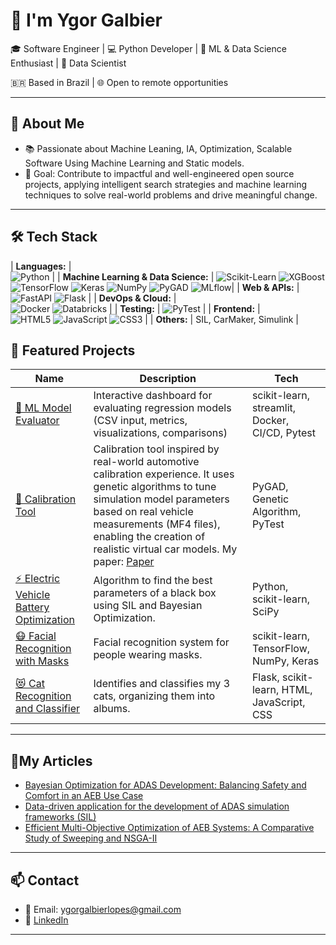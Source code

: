 # 👋 I'm Ygor Galbier

🎓 Software Engineer | 💻 Python Developer | 🧠 ML & Data Science Enthusiast | 🤖 Data Scientist 

🇧🇷 Based in Brazil | 🌐 Open to remote opportunities

---

## 🚀 About Me
- 📚 Passionate about Machine Leaning, IA, Optimization, Scalable Software Using Machine Learning and Static models.
- 🎯 Goal: Contribute to impactful and well-engineered open source projects, applying intelligent search strategies and machine learning techniques to solve real-world problems and drive meaningful change.

---

## 🛠️ Tech Stack

| **Languages:** |  
![Python](https://img.shields.io/badge/-Python-333?style=flat&logo=python) |
| **Machine Learning & Data Science:** | 
![Scikit-Learn](https://img.shields.io/badge/-Scikit--Learn-333?style=flat&logo=scikitlearn)
![XGBoost](https://img.shields.io/badge/-XGBoost-333?style=flat&logo=xgboost)
![TensorFlow](https://img.shields.io/badge/-TensorFlow-333?style=flat&logo=tensorflow)
![Keras](https://img.shields.io/badge/-Keras-333?style=flat&logo=keras)
![NumPy](https://img.shields.io/badge/-NumPy-333?style=flat&logo=numpy)
![PyGAD](https://img.shields.io/badge/-PyGAD-333?style=flat&logo=python)
![MLflow](https://img.shields.io/badge/-MLflow-333?style=flat)|
| **Web & APIs:** | 
![FastAPI](https://img.shields.io/badge/-FastAPI-333?style=flat&logo=fastapi)
![Flask](https://img.shields.io/badge/-Flask-333?style=flat&logo=flask) |
| **DevOps & Cloud:** |  
![Docker](https://img.shields.io/badge/-Docker-333?style=flat&logo=docker)
![Databricks](https://img.shields.io/badge/-Databricks-333?style=flat&logo=databricks) |
| **Testing:** |
![PyTest](https://img.shields.io/badge/-PyTest-333?style=flat&logo=pytest) |
| **Frontend:** |  
![HTML5](https://img.shields.io/badge/-HTML5-333?style=flat&logo=html5)
![JavaScript](https://img.shields.io/badge/-JavaScript-333?style=flat&logo=javascript)
![CSS3](https://img.shields.io/badge/-CSS3-333?style=flat&logo=css3) |
| **Others:** | 
SIL, CarMaker, Simulink |


## 📂 Featured Projects

| Name | Description | Tech |
|------|-------------|------|
| [🧠 ML Model Evaluator](https://github.com/GalbierY/ml-evaluator)| Interactive dashboard for evaluating regression models (CSV input, metrics, visualizations, comparisons) | scikit-learn, streamlit, Docker, CI/CD, Pytest |
| [🚗 Calibration Tool](https://github.com/GalbierY/Calibration_Tool) | Calibration tool inspired by real-world automotive calibration experience. It uses genetic algorithms to tune simulation model parameters based on real vehicle measurements (MF4 files), enabling the creation of realistic virtual car models. My paper: [Paper](https://www.proceedings.blucher.com.br/article-details/usando-algoritmo-baseado-em-dados-de-ia-para-auxiliar-no-desenvolvimento-de-adas-39668) | PyGAD, Genetic Algorithm, PyTest |
| [⚡ Electric Vehicle Battery Optimization](https://github.com/GalbierY/Black_Box) | Algorithm to find the best parameters of a black box using SIL and Bayesian Optimization. | Python, scikit-learn, SciPy |
| [😷 Facial Recognition with Masks](https://github.com/GalbierY/Facial_recognition_Mask) | Facial recognition system for people wearing masks. | scikit-learn, TensorFlow, NumPy, Keras |
| [😻 Cat Recognition and Classifier](https://github.com/GalbierY/My_Cats) | Identifies and classifies my 3 cats, organizing them into albums. | Flask, scikit-learn, HTML, JavaScript, CSS |

---

## 📌My Articles

- [Bayesian Optimization for ADAS Development: Balancing Safety and Comfort in an AEB Use Case](ComingSoon)
- [Data-driven application for the development of ADAS simulation frameworks (SIL)](https://www.proceedings.blucher.com.br/article-details/usando-algoritmo-baseado-em-dados-de-ia-para-auxiliar-no-desenvolvimento-de-adas-39668)
- [Efficient Multi-Objective Optimization of AEB Systems: A Comparative Study of Sweeping and NSGA-II](ComingSoon)

---

## 📫 Contact

- 📧 Email: ygorgalbierlopes@gmail.com  
- 💼 [LinkedIn](https://www.linkedin.com/in/ygor-galbier/)  

---

